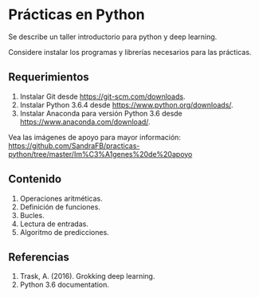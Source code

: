 # Prácticas en Python
Se describe un taller introductorio para python y deep learning.

Considere instalar los programas y librerías necesarios para las prácticas.

## Requerimientos

1.	Instalar Git desde https://git-scm.com/downloads.
2.	Instalar Python 3.6.4 desde https://www.python.org/downloads/.
3.	Instalar Anaconda para versión Python 3.6 desde https://www.anaconda.com/download/.

Vea las imágenes de apoyo para mayor información:
https://github.com/SandraFB/practicas-python/tree/master/Im%C3%A1genes%20de%20apoyo

## Contenido

1. Operaciones aritméticas.
2. Definición de funciones.
3. Bucles.
4. Lectura de entradas.
5. Algoritmo de predicciones.

## Referencias
1. Trask, A. (2016). Grokking deep learning.
2. Python 3.6 documentation.
